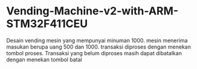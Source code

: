 # Vending-Machine-v2-with-ARM-STM32F411CEU

Desain vending mesin yang mempunyai minuman 1000. mesin menerima masukan berupa uang 500 dan 1000.  transaksi diproses dengan menekan tombol proses. Transaksi yang belum diproses masih dapat dibatalkan dengan menekan tombol batal
